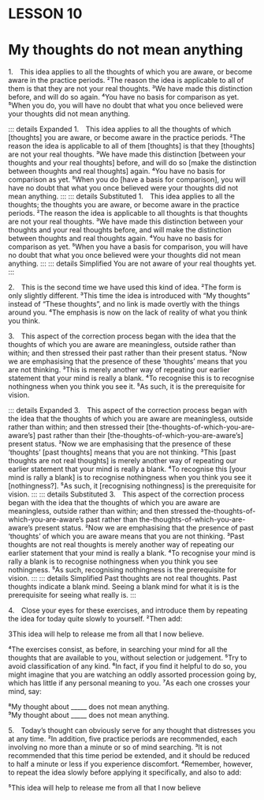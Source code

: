 # LESSON 10

# My thoughts do not mean anything

<a name=w-pi-10-1></a>1.&emsp;This idea applies to all the thoughts of which you are aware, or become aware in the practice periods. ²The reason the idea is applicable to all of them is that they are not your real thoughts. ³We have made this distinction before, and will do so again. ⁴You have no basis for comparison as yet. ⁵When you do, you will have no doubt that what you once believed were your thoughts did not mean anything.


::: details Expanded
1.&emsp;This idea applies to all the thoughts of which [thoughts] you are aware, or become aware in the practice periods. ²The reason the idea is applicable to all of them [thoughts] is that they [thoughts] are not your real thoughts. ³We have made this distinction [between your thoughts and your real thoughts] before, and will do so [make the distinction between thoughts and real thoughts] again. ⁴You have no basis for comparison as yet. ⁵When you do [have a basis for comparison], you will have no doubt that what you once believed were your thoughts did not mean anything.
:::
::: details Substituted
1.&emsp;This idea applies to all the thoughts; the thoughts you are aware, or become aware in the practice periods. ²The reason the idea is applicable to all thoughts is that thoughts are not your real thoughts. ³We have made this distinction between your thoughts and your real thoughts before, and will make the distinction between thoughts and real thoughts again. ⁴You have no basis for comparison as yet. ⁵When you have a basis for comparison, you will have no doubt that what you once believed were your thoughts did not mean anything.
:::
::: details Simplified
You are not aware of your real thoughts yet.
:::


<a name=w-pi-10-2></a>2.&emsp;This is the second time we have used this kind of idea. ²The form is only slightly different. ³This time the idea is introduced with “My thoughts” instead of “These thoughts”, and no link is made overtly with the things around you. ⁴The emphasis is now on the lack of reality of what you think you think.

<a name=w-pi-10-3></a>3.&emsp;This aspect of the correction process began with the idea that the thoughts of which you are aware are meaningless, outside rather than within; and then stressed their past rather than their present status. ²Now we are emphasising that the presence of these ‘thoughts’ means that you are not thinking. ³This is merely another way of repeating our earlier statement that your mind is really a blank. ⁴To recognise this is to recognise nothingness when you think you see it. ⁵As such, it is the prerequisite for vision.


::: details Expanded
3.&emsp;This aspect of the correction process began with the idea that the thoughts of which you are aware are meaningless, outside rather than within; and then stressed their [the-thoughts-of-which-you-are-aware’s] past rather than their [the-thoughts-of-which-you-are-aware’s] present status. ²Now we are emphasising that the presence of these ‘thoughts’ [past thoughts] means that you are not thinking. ³This [past thoughts are not real thoughts] is merely another way of repeating our earlier statement that your mind is really a blank. ⁴To recognise this [your mind is rally a blank] is to recognise nothingness when you think you see it [nothingness?]. ⁵As such, it [recognising nothingness] is the prerequisite for vision.
:::
::: details Substituted
3.&emsp;This aspect of the correction process began with the idea that the thoughts of which you are aware are meaningless, outside rather than within; and then stressed the-thoughts-of-which-you-are-aware’s past rather than the-thoughts-of-which-you-are-aware’s present status. ²Now we are emphasising that the presence of past ‘thoughts’ of which you are aware means that you are not thinking. ³Past thoughts are not real thoughts is merely another way of repeating our earlier statement that your mind is really a blank. ⁴To recognise your mind is rally a blank is to recognise nothingness when you think you see nothingness. ⁵As such, recognising nothingness is the prerequisite for vision.
:::
::: details Simplified
Past thoughts are not real thoughts. Past thoughts indicate a blank mind. Seeing a blank mind for what it is is the prerequisite for seeing what really is.
:::


<a name=w-pi-10-4></a>4.&emsp;Close your eyes for these exercises, and introduce them by repeating the idea for today quite slowly to yourself. ²Then add:

<div class="indented italic">

3This idea will help to release me from all that I now believe.

</div>

⁴The exercises consist, as before, in searching your mind for all the thoughts that are available to you, without selection or judgement. ⁵Try to avoid classification of any kind. ⁶In fact, if you find it helpful to do so, you might imagine that you are watching an oddly assorted procession going by, which has little if any personal meaning to you. ⁷As each one crosses your mind, say:

<div class="indented italic">

⁸My thought about _____ does not mean anything.  
⁹My thought about _____ does not mean anything.

</div>

<a name=w-pi-10-5></a>5.&emsp;Today’s thought can obviously serve for any thought that distresses you at any time. ²In addition, five practice periods are recommended, each involving no more than a minute or so of mind searching. ³It is not recommended that this time period be extended, and it should be reduced to half a minute or less if you experience discomfort. ⁴Remember, however, to repeat the idea slowly before applying it specifically, and also to add:

<div class="indented italic">

⁵This idea will help to release me from all that I now believe

</div>
